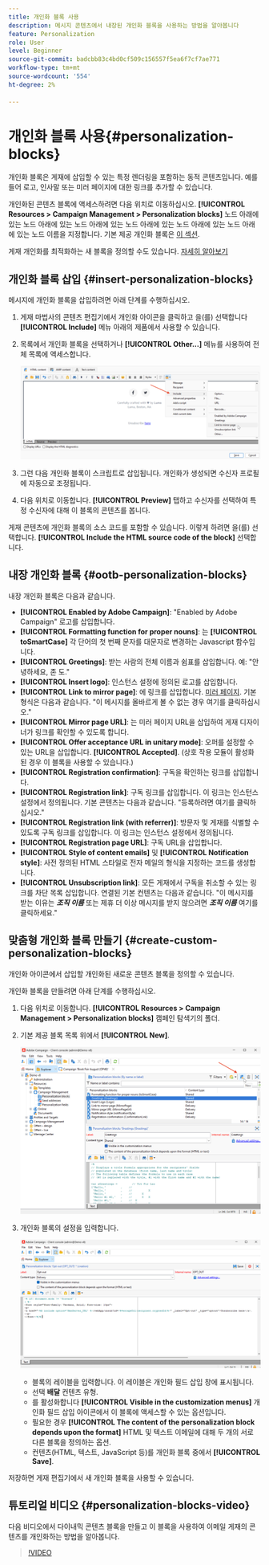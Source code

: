 ```yaml
---
title: 개인화 블록 사용
description: 메시지 콘텐츠에서 내장된 개인화 블록을 사용하는 방법을 알아봅니다
feature: Personalization
role: User
level: Beginner
source-git-commit: badcbb83c4bd0cf509c156557f5ea6f7cf7ae771
workflow-type: tm+mt
source-wordcount: '554'
ht-degree: 2%

---
```



# 개인화 블록 사용{#personalization-blocks}

개인화 블록은 게재에 삽입할 수 있는 특정 렌더링을 포함하는 동적 콘텐츠입니다. 예를 들어 로고, 인사말 또는 미러 페이지에 대한 링크를 추가할 수 있습니다.

개인화된 콘텐츠 블록에 액세스하려면 다음 위치로 이동하십시오. **[!UICONTROL Resources > Campaign Management > Personalization blocks]** 노드 아래에 있는 노드 아래에 있는 노드 아래에 있는 노드 아래에 있는 노드 아래에 있는 노드 아래에 있는 노드 이름을 지정합니다. 기본 제공 개인화 블록은 [이 섹션](#ootb-personalization-blocks).

게재 개인화를 최적화하는 새 블록을 정의할 수도 있습니다. [자세히 알아보기](#create-custom-personalization-blocks)

## 개인화 블록 삽입 {#insert-personalization-blocks}

메시지에 개인화 블록을 삽입하려면 아래 단계를 수행하십시오.

1. 게재 마법사의 콘텐츠 편집기에서 개인화 아이콘을 클릭하고 을(를) 선택합니다 **[!UICONTROL Include]** 메뉴 아래의 제품에서 사용할 수 있습니다.
1. 목록에서 개인화 블록을 선택하거나 **[!UICONTROL Other...]** 메뉴를 사용하여 전체 목록에 액세스합니다.

   ![](assets/perso-content-block.png)

1. 그런 다음 개인화 블록이 스크립트로 삽입됩니다. 개인화가 생성되면 수신자 프로필에 자동으로 조정됩니다.
1. 다음 위치로 이동합니다. **[!UICONTROL Preview]** 탭하고 수신자를 선택하여 특정 수신자에 대해 이 블록의 콘텐츠를 봅니다.

게재 콘텐츠에 개인화 블록의 소스 코드를 포함할 수 있습니다. 이렇게 하려면 을(를) 선택합니다. **[!UICONTROL Include the HTML source code of the block]** 선택합니다.

## 내장 개인화 블록 {#ootb-personalization-blocks}

내장 개인화 블록은 다음과 같습니다.

* **[!UICONTROL Enabled by Adobe Campaign]**: &quot;Enabled by Adobe Campaign&quot; 로고를 삽입합니다.
* **[!UICONTROL Formatting function for proper nouns]**: 는 **[!UICONTROL toSmartCase]** 각 단어의 첫 번째 문자를 대문자로 변경하는 Javascript 함수입니다.
* **[!UICONTROL Greetings]**: 받는 사람의 전체 이름과 쉼표를 삽입합니다. 예: &quot;안녕하세요, 존 도.&quot;
* **[!UICONTROL Insert logo]**: 인스턴스 설정에 정의된 로고를 삽입합니다.
* **[!UICONTROL Link to mirror page]**: 에 링크를 삽입합니다. [미러 페이지](mirror-page.md). 기본 형식은 다음과 같습니다. &quot;이 메시지를 올바르게 볼 수 없는 경우 여기를 클릭하십시오.&quot;
* **[!UICONTROL Mirror page URL]**: 는 미러 페이지 URL을 삽입하여 게재 디자이너가 링크를 확인할 수 있도록 합니다.
* **[!UICONTROL Offer acceptance URL in unitary mode]**: 오퍼를 설정할 수 있는 URL을 삽입합니다. **[!UICONTROL Accepted]**. (상호 작용 모듈이 활성화된 경우 이 블록을 사용할 수 있습니다.)
* **[!UICONTROL Registration confirmation]**: 구독을 확인하는 링크를 삽입합니다.
* **[!UICONTROL Registration link]**: 구독 링크를 삽입합니다. 이 링크는 인스턴스 설정에서 정의됩니다. 기본 콘텐츠는 다음과 같습니다. &quot;등록하려면 여기를 클릭하십시오.&quot;
* **[!UICONTROL Registration link (with referrer)]**: 방문자 및 게재를 식별할 수 있도록 구독 링크를 삽입합니다. 이 링크는 인스턴스 설정에서 정의됩니다.
* **[!UICONTROL Registration page URL]**: 구독 URL을 삽입합니다.
* **[!UICONTROL Style of content emails]** 및 **[!UICONTROL Notification style]**: 사전 정의된 HTML 스타일로 전자 메일의 형식을 지정하는 코드를 생성합니다.
* **[!UICONTROL Unsubscription link]**: 모든 게재에서 구독을 취소할 수 있는 링크를 차단 목록 삽입합니다. 연결된 기본 컨텐츠는 다음과 같습니다. &quot;이 메시지를 받는 이유는 ***조직 이름*** 또는 제휴 더 이상 메시지를 받지 않으려면 ***조직 이름*** 여기를 클릭하세요.&quot;

## 맞춤형 개인화 블록 만들기 {#create-custom-personalization-blocks}

개인화 아이콘에서 삽입할 개인화된 새로운 콘텐츠 블록을 정의할 수 있습니다.

개인화 블록을 만들려면 아래 단계를 수행하십시오.

1. 다음 위치로 이동합니다. **[!UICONTROL Resources > Campaign Management > Personalization blocks]** 캠페인 탐색기의 폴더.
1. 기본 제공 블록 목록 위에서 **[!UICONTROL New]**.

   ![](assets/perso-new-block.png)

1. 개인화 블록의 설정을 입력합니다.

   ![](assets/perso-custom-block.png)

   * 블록의 레이블을 입력합니다. 이 레이블은 개인화 필드 삽입 창에 표시됩니다.
   * 선택 **배달** 컨텐츠 유형.
   * 를 활성화합니다 **[!UICONTROL Visible in the customization menus]** 개인화 필드 삽입 아이콘에서 이 블록에 액세스할 수 있는 옵션입니다.
   * 필요한 경우 **[!UICONTROL The content of the personalization block depends upon the format]** HTML 및 텍스트 이메일에 대해 두 개의 서로 다른 블록을 정의하는 옵션.
   * 컨텐츠(HTML, 텍스트, JavaScript 등)를 개인화 블록 중에서 **[!UICONTROL Save]**.

저장하면 게재 편집기에서 새 개인화 블록을 사용할 수 있습니다.

## 튜토리얼 비디오 {#personalization-blocks-video}

다음 비디오에서 다이내믹 콘텐츠 블록을 만들고 이 블록을 사용하여 이메일 게재의 콘텐츠를 개인화하는 방법을 알아봅니다.

>[!VIDEO](https://video.tv.adobe.com/v/342088?quality=12)


